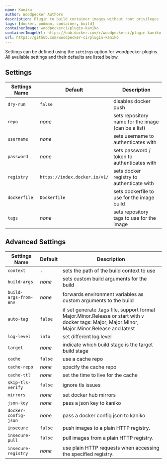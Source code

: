 ```yaml
---
name: Kaniko
author: Woodpecker Authors
description: Plugin to build container images without root privileges
tags: [docker, podman, container, build]
containerImage: woodpeckerci/plugin-kaniko
containerImageUrl: https://hub.docker.com/r/woodpeckerci/plugin-kaniko
url: https://github.com/woodpecker-ci/plugin-kaniko
---
```


Settings can be defined using the `settings` option for woodpecker plugins. All available settings and their defaults are listed below.

## Settings

| Settings Name | Default                       | Description                                        |
| ------------- | ----------------------------- | -------------------------------------------------- |
| `dry-run`     | `false`                       | disables docker push                               |
| `repo`        | _none_                        | sets repository name for the image (can be a list) |
| `username`    | _none_                        | sets username to authenticates with                |
| `password`    | _none_                        | sets password / token to authenticates with        |
| `registry`    | `https://index.docker.io/v1/` | sets docker registry to authenticate with          |
| `dockerfile`  | `Dockerfile`                  | sets dockerfile to use for the image build         |
| `tags`        | _none_                        | sets repository tags to use for the image          |

## Advanced Settings

| Settings Name         | Default | Description                                                                                                                                      |
| --------------------- | ------- | ------------------------------------------------------------------------------------------------------------------------------------------------ |
| `context`             | `.`     | sets the path of the build context to use                                                                                                        |
| `build-args`          | _none_  | sets custom build arguments for the build                                                                                                        |
| `build-args-from-env` | _none_  | forwards environment variables as custom arguments to the build                                                                                  |
| `auto-tag`            | `false` | if set generate .tags file, support format Major.Minor.Release or start with `v` docker tags: Major, Major.Minor, Major.Minor.Release and latest |
| `log-level`           | `info`  | set different log level                                                                                                                          |
| `target`              | _none_  | indicate which build stage is the target build stage                                                                                             |
| `cache`               | `false` | use a cache repo                                                                                                                                 |
| `cache-repo`          | _none_  | specify the cache repo                                                                                                                           |
| `cache-ttl`           | _none_  | set the time to live for the cache                                                                                                               |
| `skip-tls-verify`     | `false` | ignore tls issues                                                                                                                                |
| `mirrors`             | _none_  | set docker hub mirrors                                                                                                                           |
| `json-key`            | _none_  | pass a json key to kaniko                                                                                                                        |
| `docker-config-json`  | _none_  | pass a docker config json to kaniko                                                                                                              |
| `insecure`            | `false` | push images to a plain HTTP registry.                                                                                                            |
| `insecure-pull`       | `false` | pull images from a plain HTTP registry.                                                                                                          |
| `insecure-registry`   | _none_  | use plain HTTP requests when accessing the specified registry.                                                                                   |

